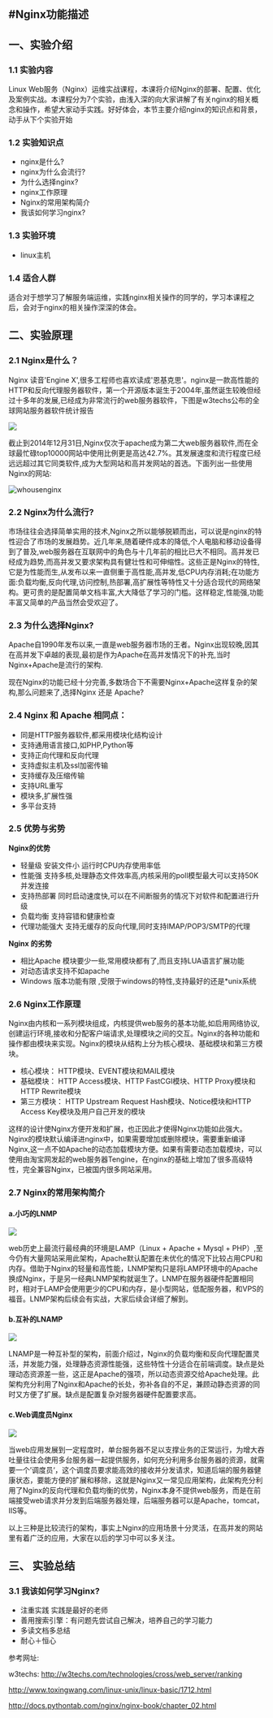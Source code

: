 #Nginx功能描述 
---
## 一、实验介绍
### 1.1 实验内容
Linux Web服务（Nginx）运维实战课程，本课将介绍Nginx的部署、配置、优化及案例实战。本课程分为7个实验，由浅入深的向大家讲解了有关nginx的相关概念和操作，希望大家动手实践。好好体会，本节主要介绍nginx的知识点和背景，动手从下个实验开始

### 1.2 实验知识点
- nginx是什么?
- nginx为什么会流行?
- 为什么选择nginx?
- nginx工作原理
- Nginx的常用架构简介
- 我该如何学习nginx?

### 1.3 实验环境
- linux主机

### 1.4 适合人群
适合对于想学习了解服务端运维，实践nginx相关操作的同学的，学习本课程之后，会对于nginx的相关操作深深的体会。

## 二、实验原理
### 2.1 Nginx是什么？

Nginx 读音'Engine X',很多工程师也喜欢读成'恩基克思'。nginx是一款高性能的HTTP和反向代理服务器软件，第一个开源版本诞生于2004年,虽然诞生较晚但经过十多年的发展,已经成为非常流行的web服务器软件，下图是w3techs公布的全球网站服务器软件统计报告

![](https://doc.shiyanlou.com/nginx/webserver.png/wm)

截止到2014年12月31日,Nginx仅次于apache成为第二大web服务器软件,而在全球最忙碌top10000网站中使用比例更是高达42.7%。其发展速度和流行程度已经远远超过其它同类软件,成为大型网站和高并发网站的首选。下面列出一些使用Nginx的网站:

![whousenginx](https://doc.shiyanlou.com/nginx/whousenginx.png/wm)


### 2.2 Nginx为什么流行?

市场往往会选择简单实用的技术,Nginx之所以能够脱颖而出，可以说是nginx的特性迎合了市场的发展趋势。近几年来,随着硬件成本的降低,个人电脑和移动设备得到了普及,web服务器在互联网中的角色与十几年前的相比已大不相同。高并发已经成为趋势,而高并发又要求架构具有健壮性和可伸缩性。这些正是Nginx的特性,它是为性能而生,从发布以来一直侧重于高性能,高并发,低CPU内存消耗;在功能方面:负载均衡,反向代理,访问控制,热部署,高扩展性等特性又十分适合现代的网络架构。更可贵的是配置简单文档丰富,大大降低了学习的门槛。这样稳定,性能强,功能丰富又简单的产品当然会受欢迎了。


### 2.3 为什么选择Nginx?

Apache自1990年发布以来,一直是web服务器市场的王者。Nginx出现较晚,因其在高并发下卓越的表现,最初是作为Apache在高并发情况下的补充,当时Nginx+Apache是流行的架构.


现在Nginx的功能已经十分完善,多数场合下不需要Nginx+Apache这样复杂的架构,那么问题来了,选择Nginx 还是 Apache?



### 2.4 **Nginx 和 Apache 相同点：**

- 同是HTTP服务器软件,都采用模块化结构设计
- 支持通用语言接口,如PHP,Python等
- 支持正向代理和反向代理
- 支持虚拟主机及ssl加密传输 
- 支持缓存及压缩传输
- 支持URL重写
- 模块多,扩展性强
- 多平台支持

### 2.5 优势与劣势 
**Nginx的优势**

- 轻量级  安装文件小 运行时CPU内存使用率低
- 性能强 支持多核,处理静态文件效率高,内核采用的poll模型最大可以支持50K并发连接
- 支持热部署  同时启动速度快,可以在不间断服务的情况下对软件和配置进行升级
- 负载均衡 支持容错和健康检查
- 代理功能强大 支持无缓存的反向代理,同时支持IMAP/POP3/SMTP的代理

**Nginx 的劣势**

- 相比Apache 模块要少一些,常用模块都有了,而且支持LUA语言扩展功能
- 对动态请求支持不如apache
- Windows 版本功能有限 ,受限于windows的特性,支持最好的还是*unix系统


### 2.6 Nginx工作原理

Nginx由内核和一系列模块组成，内核提供web服务的基本功能,如启用网络协议,创建运行环境,接收和分配客户端请求,处理模块之间的交互。Nginx的各种功能和操作都由模块来实现。Nginx的模块从结构上分为核心模块、基础模块和第三方模块。

- 核心模块： HTTP模块、EVENT模块和MAIL模块
- 基础模块： HTTP Access模块、HTTP FastCGI模块、HTTP Proxy模块和HTTP Rewrite模块
- 第三方模块： HTTP Upstream Request Hash模块、Notice模块和HTTP Access Key模块及用户自己开发的模块

这样的设计使Nginx方便开发和扩展，也正因此才使得Nginx功能如此强大。Nginx的模块默认编译进nginx中，如果需要增加或删除模块，需要重新编译Nginx,这一点不如Apache的动态加载模块方便。如果有需要动态加载模块，可以使用由淘宝网发起的web服务器Tengine，在nginx的基础上增加了很多高级特性，完全兼容Nginx，已被国内很多网站采用。


### 2.7 Nginx的常用架构简介

#### a.小巧的LNMP

![](https://doc.shiyanlou.com/nginx/LNMP.jpg/wm)

web历史上最流行最经典的环境是LAMP（Linux + Apache + Mysql + PHP）,至今仍有大量网站采用此架构，Apache默认配置在未优化的情况下比较占用CPU和内存。借助于Nginx的轻量和高性能，LNMP架构只是将LAMP环境中的Apache换成Nginx，于是另一经典LNMP架构就诞生了。LNMP在服务器硬件配置相同时，相对于LAMP会使用更少的CPU和内存，是小型网站，低配服务器，和VPS的福音。LNMP架构后续会有实战，大家后续会详细了解到。

#### b.互补的LNAMP

![](https://doc.shiyanlou.com/nginx/lnamp.png/wm)

LNAMP是一种互补型的架构，前面介绍过，Nginx的负载均衡和反向代理配置灵活，并发能力强，处理静态资源性能强，这些特性十分适合在前端调度。缺点是处理动态资源差一些，这正是Apache的强项，所以动态资源交给Apache处理。此架构充分利用了Nginx和Apache的长处，弥补各自的不足，兼顾动静态资源的同时又方便了扩展。缺点是配置复杂对服务器硬件配置要求高。

#### c.Web调度员Nginx

![](https://doc.shiyanlou.com/nginx/nginxloadbancer.png/wm)

当web应用发展到一定程度时，单台服务器不足以支撑业务的正常运行，为增大吞吐量往往会使用多台服务器一起提供服务，如何充分利用多台服务器的资源，就需要一个’调度员‘，这个调度员要求能高效的接收并分发请求，知道后端的服务器健康状态，要能方便的扩展和移除，这就是Nginx又一常见应用架构，此架构充分利用了Nginx的反向代理和负载均衡的优势，Nginx本身不提供web服务，而是在前端接受web请求并分发到后端服务器处理，后端服务器可以是Apache，tomcat，IIS等。

以上三种是比较流行的架构，事实上Nginx的应用场景十分灵活，在高并发的网站里有着广泛的应用，大家在以后的学习中可以多关注。


## 三、 实验总结
### 3.1 我该如何学习Nginx?


- 注重实践  实践是最好的老师
- 善用搜索引擎：有问题先尝试自己解决，培养自己的学习能力
- 多读文档多总结
- 耐心＋恒心



参考网址:

w3techs: http://w3techs.com/technologies/cross/web_server/ranking

http://www.toxingwang.com/linux-unix/linux-basic/1712.html

http://docs.pythontab.com/nginx/nginx-book/chapter_02.html
